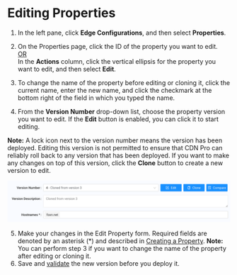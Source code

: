 
# Editing Properties

1. In the left pane, click **Edge Configurations**, and then select **Properties**.

2. On the Properties page, click the ID of the property you want to edit. 
   <br><U>OR </u></br>
  In the **Actions** column, click the vertical ellipsis for the property you want to edit, and then select **Edit**.

3. To change the name of the property before editing or cloning it, click the current name, enter the new name, and click the checkmark at the bottom right of the field in which you typed the name.
   
4. From the **Version Number** drop-down list, choose the property version you want to edit. If the **Edit** button is enabled, you can click it to start editing.

**Note:** A lock icon next to the version number means the version has been deployed. Editing this version is not permitted to ensure that CDN Pro can reliably roll back to any version that has been deployed. If you want to make any changes on top of this version, click the **Clone** button to create a new version to edit.

<p align="center"><img src="/docs/resources/images/edge-configurations/property-versions.png" alt="Upload Certificate Version" width="700"></p>

5. Make your changes in the Edit Property form. Required fields are denoted by an asterisk (\*) and described in [Creating a Property](</docs/portal/edge-configurations/creating-property.md>).
**Note:** You can perform step 3 if you want to change the name of the property after editing or cloning it.
6. Save and [validate](</docs/portal/tasks/validations.md>) the new version before you deploy it.
